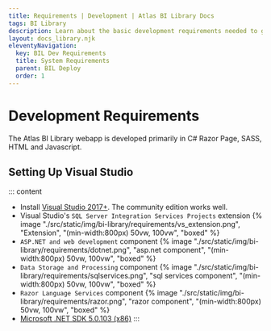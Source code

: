 ```yaml
---
title: Requirements | Development | Atlas BI Library Docs
tags: BI Library
description: Learn about the basic development requirements needed to get Atlas BI Library running locally on your computer.
layout: docs_library.njk
eleventyNavigation:
  key: BIL Dev Requirements
  title: System Requirements
  parent: BIL Deploy
  order: 1
---
```


# Development Requirements

The Atlas BI Library webapp is developed primarily in C# Razor Page, SASS, HTML and Javascript. 

## Setting Up Visual Studio

::: content
- Install [Visual Studio 2017+](https://visualstudio.microsoft.com/downloads/). The community edition works well.
- Visual Studio's ``SQL Server Integration Services Projects`` extension
  {% image "./src/static/img/bi-library/requirements/vs_extension.png", "Extension", "(min-width:800px) 50vw, 100vw", "boxed" %}
- ``ASP.NET and web development`` component
  {% image "./src/static/img/bi-library/requirements/dotnet.png", "asp.net component", "(min-width:800px) 50vw, 100vw", "boxed" %}
- ``Data Storage and Processing`` component
  {% image "./src/static/img/bi-library/requirements/sqlservices.png", "sql services component", "(min-width:800px) 50vw, 100vw", "boxed" %}
- ``Razor Language Services`` component
  {% image "./src/static/img/bi-library/requirements/razor.png", "razor component", "(min-width:800px) 50vw, 100vw", "boxed" %}
- [Microsoft .NET SDK 5.0.103 (x86)](https://dotnet.microsoft.com/download/dotnet/5.0)
:::
